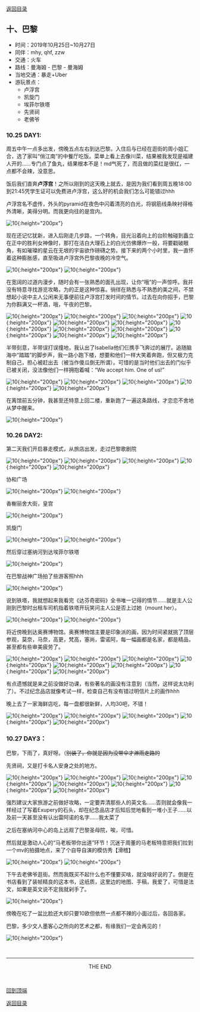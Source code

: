 [返回目录](index.md)

## 十、巴黎

- 时间：2019年10月25日~10月27日
- 同伴：mhy, qhf, zzw
- 交通：火车
- 路线：曼海姆 - 巴黎 - 曼海姆
- 当地交通：暴走+Uber
- 游玩景点：
    - 卢浮宫
    - 凯旋门
    - 埃菲尔铁塔
    - 先贤祠
    - 老佛爷

### 10.25 DAY1: 

周五中午一点多出发，傍晚五点左右到达巴黎。入住后与已经在逛街的周小姐汇合，选了家叫“俏江南”的中餐厅吃饭。菜单上看上去像川菜，结果被我发现是福建人开的……专门点了鱼丸，结果根本不是！md气死了，而且做的菜红是很红，一点都不会辣，没意思。

饭后我们直奔**卢浮宫**！之所以刚到的这天晚上就去，是因为我们看到周五晚18:00到21:45凭学生证可以免费进卢浮宫，这么好的机会我们怎么可能错过hhh

卢浮宫名不虚传，外头的pyramid在夜色中闪着清亮的白光，将钢筋线条映衬得格外清晰，美得分明。而我更向往的是宫内。

![10](paris_images/paris1.JPG){:height="200px"}

现在还记忆犹新，进入后刚走几步路，一个转角，目光沿着向上的台阶触碰到矗立在正中的胜利女神像时，那打在洁白大理石上的白光仿佛爆炸一般，将要戳破眼角，有如璀璨的星云在无垠的宇宙欲作磅礴之势。接下来的两个小时里，我一直怀着这种膨胀感，直至吸进卢浮宫外巴黎夜晚的冷空气。

![10](paris_images/paris2.JPG){:height="200px"}
![10](paris_images/paris3.JPG){:height="200px"}

在宽阔的过道内漫步，随时会有一张熟悉的面孔出现，让你“哦”的一声惊呼。我并没有特意寻找游览攻略，为的正是这种惊喜。徜徉在熟悉与不熟悉的美之间，不禁想起小说中主人公闲来无事便前往卢浮宫打发时间的情节。过去在向你招手，巴黎为你斟满又一杯酒，哦，午夜的巴黎。

![10](paris_images/paris4.JPG){:height="200px"}
![10](paris_images/paris5.JPG){:height="200px"}
![10](paris_images/paris6.JPG){:height="200px"}
![10](paris_images/paris7.JPG){:height="200px"}
![10](paris_images/paris8.JPG){:height="200px"}
![10](paris_images/paris9.JPG){:height="200px"}
![10](paris_images/paris10.JPG){:height="200px"}
![10](paris_images/paris11.JPG){:height="200px"}
![10](paris_images/paris12.JPG){:height="200px"}
![10](paris_images/paris13.JPG){:height="200px"}
![10](paris_images/paris14.JPG){:height="200px"}
![10](paris_images/paris15.JPG){:height="200px"}

半带刻意，半带误打误撞地，我认出了Isabella他们仨携手飞奔过的展厅。追随脑海中“踏踏”的脚步声，我一路小跑下楼，想要和他们一样大笑着奔跑，但又极力克制自己，担心被赶出去（被当作傻瓜倒无所谓）。可惜的是当时他们出去的门似乎已被关闭，没法像他们一样拥抱着喊：“We accept him. One of us!”

![10](paris_images/paris16.JPG){:height="200px"}
![10](paris_images/paris17.JPG){:height="200px"}
![10](paris_images/paris18.JPG){:height="200px"}
![10](paris_images/paris19.JPG){:height="200px"}
![10](paris_images/paris20.JPG){:height="200px"}

在离馆前五分钟，我甚至还特意上回二楼，重新跑了一遍这条路线，才恋恋不舍地从梦中醒来。

![10](paris_images/paris21.JPG){:height="200px"}

### 10.26 DAY2: 

第二天我们开启暴走模式，从旅店出发，走过巴黎歌剧院

![10](paris_images/paris22.JPG){:height="200px"}
![10](paris_images/paris23.JPG){:height="200px"}
![10](paris_images/paris24.JPG){:height="200px"}
![10](paris_images/paris30.JPG){:height="200px"}
![10](paris_images/paris31.JPG){:height="200px"}

协和广场

![10](paris_images/paris25.JPG){:height="200px"}
![10](paris_images/paris26.JPG){:height="200px"}

香榭丽舍大街，皇宫

![10](paris_images/paris27.JPG){:height="200px"}

凯旋门

![10](paris_images/paris28.JPG){:height="200px"}
![10](paris_images/paris29.JPG){:height="200px"}

然后穿过塞纳河到达埃菲尔铁塔

![10](paris_images/paris32.JPG){:height="200px"}

在巴黎战神广场拍了些游客照hhh

![10](paris_images/paris33.JPG){:height="200px"}

说到铁塔，我就想起来我看完《达芬奇密码》全书唯一记得的情节……就是主人公刚到巴黎时出租车司机指着铁塔开玩笑问主人公是否上过她（mount her）。

![10](paris_images/paris35.JPG){:height="200px"}
![10](paris_images/paris36.JPG){:height="200px"}

将近傍晚到达奥赛博物馆。奥赛博物馆主要是印象派的画，因为时间紧就挑了顶层参观，莫奈，马奈，高更，梵高，塞尚，雷诺阿，每一幅画都是名家，都是精品，甚至都有些审美疲劳了。

![10](paris_images/paris37.JPG){:height="200px"}
![10](paris_images/paris39.JPG){:height="200px"}
![10](paris_images/paris40.JPG){:height="200px"}
![10](paris_images/paris43.JPG){:height="200px"}
![10](paris_images/paris44.JPG){:height="200px"}
![10](paris_images/paris45.JPG){:height="200px"}
![10](paris_images/paris47.JPG){:height="200px"}
![10](paris_images/paris48.JPG){:height="200px"}

有点遗憾就是来之前没做好功课，有些著名的画没有注意到（当然，这样说太功利了）。不过纪念品店就像考试一样，检查自己有没有错过明信片上的画作hhh

晚上去了一家海鲜店吃，每一盘都很新鲜，人均30吧，不错！

![10](paris_images/paris49.JPG){:height="200px"}
![10](paris_images/paris50.JPG){:height="200px"}
![10](paris_images/paris51.JPG){:height="200px"}
![10](paris_images/paris52.JPG){:height="200px"}
![10](paris_images/paris53.JPG){:height="200px"}

### 10.27 DAY3：

巴黎，下雨了，真好呀。（~~别装了，你就是因为没带伞才淋雨走路的~~

先贤祠，又是打卡名人安身之处的地方。

![10](paris_images/paris54.JPG){:height="200px"}
![10](paris_images/paris55.JPG){:height="200px"}
![10](paris_images/paris56.JPG){:height="200px"}
![10](paris_images/paris57.JPG){:height="200px"}
![10](paris_images/paris58.JPG){:height="200px"}
![10](paris_images/paris59.JPG){:height="200px"}
![10](paris_images/paris60.JPG){:height="200px"}
![10](paris_images/paris61.JPG){:height="200px"}

强烈建议大家旅游之前做好攻略，一定要弄清那些人的英文名……否则就会像我一样经过了写着Exupery的石头，却在纪念品店才后知后觉地看到一堆小王子……以及前一天甚至没有认出雷阿诺的名字……我太菜了

之后在塞纳河中心的岛上远观了巴黎圣母院，唉，可惜。

然后就是激动人心的“马老板带你出道”环节！沉迷于周董的马老板特意把我们拉到一个mv的拍摄地点，来了个自导自演的模仿秀【滑稽】

![10](paris_images/paris64.JPG){:height="200px"}
![10](paris_images/paris63.JPG){:height="200px"}

下午去老佛爷逛街。然而我既买不起什么也不懂要买啥，就没啥好说的了。倒是在书店看到了装帧精良的这本书，这纸质，这里边的地图、手稿，我爱了，可惜是法文，如果是英文说不定我就剁手了。

![10](paris_images/paris62.JPG){:height="200px"}

傍晚在吃了一盆比脸还大却只要10欧但依然一点都不辣的小面过后，各回各家。

巴黎，多少文人墨客心之所向的艺术之都，有缘我们一定会再见的！

![10](paris_images/paris65.JPG){:height="200px"}

&nbsp;

---
<center>THE END</center>

&nbsp;

[回到顶端](#十巴黎)

[返回目录](index.md)